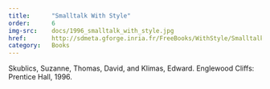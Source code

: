 ```yaml
---
title:      "Smalltalk With Style"
order:      6
img-src:    docs/1996_smalltalk_with_style.jpg
href:       http://sdmeta.gforge.inria.fr/FreeBooks/WithStyle/SmalltalkWithStyle.pdf
category:   Books
---
```

Skublics, Suzanne, Thomas, David, and Klimas, Edward. Englewood Cliffs: Prentice Hall, 1996.